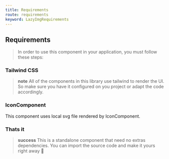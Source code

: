 ```yaml
---
title: Requirements
route: requirements
keyword: LazyImgRequirements
---
```


## Requirements

> In order to use this component in your application, you must follow these steps:

### Tailwind CSS

> **note**
> All of the components in this library use tailwind to render the UI. So make sure you have it configured on you project or adapt the code accordingly.

### IconComponent

This component uses local svg file rendered by IconComponent.

### Thats it

> **success**
> This is a standalone component that need no extras dependencies. You can import the source code and make it yours right away 🎉
